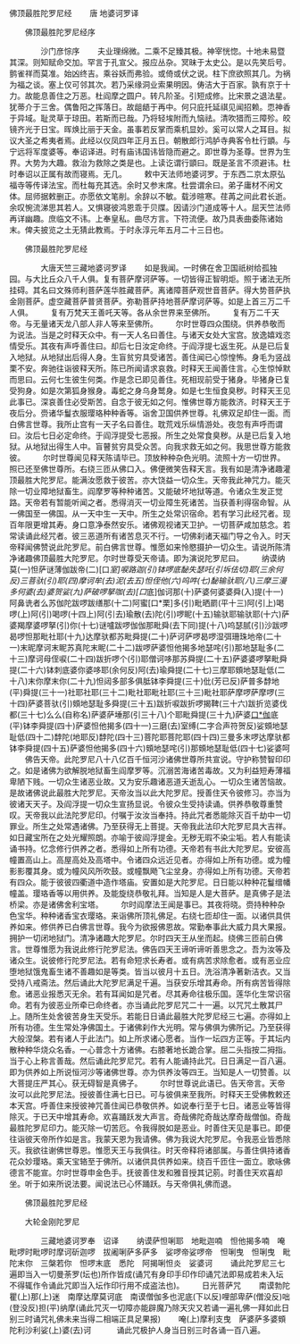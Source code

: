  佛顶最胜陀罗尼经
　　唐 地婆诃罗译




　　佛顶最胜陀罗尼经序

　　　　沙门彦悰序
　　夫业理绵微。二乘不足臻其极。神宰恍惚。十地未易暨其深。则知赋命交加。罕言于孔宣父。报应丛杂。冥昧于太史公。是以先笑后号。鹯雀祥而莫准。始凶终吉。乘谷妖而弗验。或倚或伏之说。柱下庶欲照其几。为祸为福之谈。塞上仅可邻其次。若乃采缘洞业索果明因。俦洁大于百家。孰有京于十力。故能息善住之万恶。杜阎摩之圆户。转凡阶圣。引短成修。比宋景之退法星。犹蒂介于三舍。偶鲁阳之挥落日。故龃龉于再中。何只庇托延祺见闻招赖。恧神香于异域。耻灵草于琼田。若斯而已哉。乃将轻埃附而九恼祛。清吹猎而三障殄。皎镜齐光于日宝。晖焕比丽于天金。虽事若反掌而乘机显妙。奚可以常人之耳目。拟议大圣之希夷者焉。此经以仪凤四年正月五日。朝散郎行鸿胪寺典客令杜行顗。与宁远将军度婆等。奉诏译进。时有庙讳国讳皆隐而避之。即世尊为圣尊。世界为生界。大势为大趣。救治为救除之类是也。上读讫谓行顗曰。既是圣言不须避讳。杜时奉诏以正属有故而寝焉。无几。
　　敕中天法师地婆诃罗。于东西二京太原弘福寺等传译法宝。而杜每充其选。余时又参末席。杜尝谓余曰。弟子庸材不闲文体。屈师据敕删正。亦愿依文笔削。余辞以不敏。载涉暄寒。荏苒之间此君长逝。余叹惋流涕思其若人。又惧寝彼鸿恩乖于贝牒。因请沙门道成等十人。屈天竺法师再详幽趣。庶临文不讳。上奉皇私。曲尽方言。下符流便。故乃具表曲委陈诸始末。俾夫披览之土无猜此教焉。于时永淳元年五月二十三日也。

　　佛顶最胜陀罗尼经

　　　　大唐天竺三藏地婆诃罗译
　　如是我闻。一时佛在舍卫国祇树给孤独园。与大比丘众八千人俱。复有菩萨摩诃萨等。一切皆得正智明炬。照于诸法无所挂碍。其名曰文殊师利菩萨莲华胜藏菩萨。离诸障菩萨观世音菩萨。得大势菩萨执金刚菩萨。虚空藏菩萨普贤菩萨。弥勒菩萨持地菩萨摩诃萨等。如是上首三万二千人俱。
　　复有万梵天王善吒天等。各从余世界来至佛所。
　　复有万二千天帝。与无量诸天龙八部人非人等来至佛所。
　　尔时世尊四众围绕。供养恭敬而为说法。当是之时释天众中。有一天人名曰善住。与诸天女处大宝宫。放逸嬉戏恣情受乐。其夜有声呼善住曰。却后七日汝定命终。于阎浮提七返生死。从是已后复入地狱。从地狱出后得人身。生盲贫穷具受诸苦。善住闻已心惊惶怖。身毛为竖战栗不安。奔驰往诣彼释天所。陈已所闻请求哀救。时释天王闻善住言。心生惊悼默而思曰。云何七生彼生何类。作是念已即见善住。死相现前受于猪身。毕猪身已复受狗身。如是次第狐身猴身。毒蛇之身乌身鹫身。如是七生恒食臭秽。时释天王见此事已。深哀善住必受斯苦。自念于彼无如之何。惟佛世尊方能救济。时释天王于夜后分。赍诸华鬘衣服璎珞种种香等。诣舍卫国供养世尊。礼佛双足却住一面。而白佛言世尊。我所止宫有一天子名曰善住。耽荒戏乐纵情游处。夜忽有声呼而谓曰。汝后七日必定命终。于阎浮提受七恶报。所生之处常食臭秽。从是已后复入地狱。从地狱出得生人中。盲瞽贫穷具受众苦。向我求救无如之何。我思世尊方能救彼。
　　尔时世尊闻见释天陈请毕已。顶放种种杂色光明。流照十方一切世界。照已还至佛世尊所。右绕三匝从佛口入。佛便微笑告释天言。我有如是清净诸趣灌顶最胜大陀罗尼。能满汝愿救于彼苦。亦大饶益一切众生。天帝我此神咒力。能灭除一切业障地狱畜生。阎摩罗等种种诸苦。又能破坏地狱等道。令诸众生发正觉路。天帝若有暂能听闻之者。悉得消灭一切业障生死诸苦。当获善利得宿命智。从一佛国至一佛国。从一天中生一天中。所生之处常识宿命。若有学习此经咒者。现百年限更增其寿。身口意净泰然安乐。诸佛观视诸天卫护。一切菩萨咸加慈念。若常读诵此经咒者。彼三恶道所有诸苦息灭不行。一切佛刹诸天福门导之令入。时天帝释闻佛赞说此陀罗尼。前白佛言世尊。惟愿如来怜愍摄护一切众生。请说所陈清净诸趣佛顶最胜大陀罗尼。尔时世尊受天帝请。即为演说陀罗尼曰。
　　纳谟纳莫(一)怛萨谜薄伽跋帝(二)[口*室]唳路迦(引)钵啰底馝失瑟吒(引坼佉切)耶(三余何反)三菩驮(引)耶(四)摩诃牟(去)泥(去五)怛侄他(六)呜吽(七)馝输驮耶(八)三摩三漫多何婆(去)婆贺娑(九)萨破啰拏咖(去)[口*底]伽诃那(十)萨婆何婆婆舜(入)提(十一)阿鼻诜者么苏伽陀跋啰跋缮那(十二)阿蜜[口*栗]多(引)毗晒罽(平十三)阿(引上)喝啰(上)阿(引)喝啰(十四上)阿(引去)瑜散(去)陀(引)啰眤(十五)输驮耶输驮耶(十六)萨婆羯摩婆啰拏(引)你(十七)谜嚧跋啰伽伽那毗舜(去下同)提(十八)呜瑟腻(引)沙跋啰曷啰怛那毗社耶(十九)达摩驮都苏毗舜提(二十)萨诃萨啰曷啰湿弭珊珠地帝(二十一)末昵摩诃末眤苏真陀末眤(二十二)跋啰萨婆怛他揭多地瑟咤(引)那地瑟耻多(二十三)摩诃母侄唳(二十四)跋折啰个(引)耶僧诃哆那苏舜提(二十五)萨婆婆啰拏毗舜提(二十六)钵刺底婆你婆哆耶(余何反)阿(去)瑜舜提(二十七)三摩耶頞地瑟耻低(二十八)末你摩末你(二十九)怛闼多部多俱胝钵李舜提(三十)仳(芳已反)萨普多馞地(平)舜提(三十一)社耶社耶(三十二)毗社耶毗社耶(三十三)毗社耶萨摩啰萨摩啰(三十四)萨婆菩驮(引)頞地瑟耻多舜提(三十五)跋折唳跋折啰揭鞞(三十六)跋折览婆伐都(三十七)么么(自称名)萨婆萨埵那(引三十八)个耶毗舜提(三十九)萨婆[口*伽](去)底(平)钵李舜提(四十)萨婆怛他揭多(四十一)三磨(去)室缚(二字合声符贺反)娑頞地瑟耻低(四十二)馞陀(地耶反)馞陀(四十三)菩陀耶菩陀耶(四十四)三曼多末啰达摩驮都钵李舜提(四十五)萨婆怛他揭多(四十六)頞地瑟咤(引)那頞地瑟耻低(四十七)娑婆呵
　　佛告天帝。此陀罗尼八十八亿百千恒河沙诸佛世尊所共宣说。守护称赞智印印之。如是诸佛为欲解脱地狱畜生阎摩罗等。沉溺苦海诸苦毒故。又为利益短寿薄福卑陋下贱。一切众生诸恶业故。又为安乐趣诸恶道夭逝乱心。一切众生诸苦恼故。是故诸佛说此最胜大陀罗尼。天帝汝当以此大陀罗尼。授善住天令彼修习。亦当为彼诸天天子。及阎浮提一切众生宣扬显说。令彼众生受持读诵。供养恭敬尊重赞叹。天帝我以此法陀罗尼印。付嘱于汝汝当奉持。持此咒者悉能除灭百千劫中一切罪业。所生之处常遇诸佛。乃至获得无上菩提。天帝我此法印大陀罗尼具大吉祥。如日藏宝所在之处光耀照朗。亦喻于彼阎浮提金。无秽无瑕不染尘垢。若人有能读诵书持。忆念修行供养之者。悉得如上所有功德。天帝若有书此大陀罗尼。安彼高幢置高山上。高屋高处及高塔中。令诸四众远近见者。亦得如上所有功德。或为幢影影覆其身。或为幢风风所吹鼓。或幢飘飏飞尘坌身。亦得如上所有功德。天帝若有四众。能于彼彼四衢道中造作塔庙。安置如是大陀罗尼。日日能以种种花鬘缯幡幢盖。璎珞香等以用供养。及能旋绕恭敬礼拜。当知是人是大菩萨。是真佛子是法桥梁。亦是诸佛舍利宝塔。
　　尔时阎摩法王闻是事已。其夜将晓。赍持种种杂色宝华。种种诸香宝衣璎珞。来诣佛所顶礼佛足。右绕七匝却住一面。以诸供具供养如来。修供养已白佛言世尊。我今为欲报佛恩故。常勤奉事此大威力具大果报。拥护一切闭地狱门。清净诸趣大陀罗尼。尔时四天王从坐而起。绕佛三匝前白佛言。世尊惟愿为我说此修行陀罗尼法。佛告四天王谛听谛听善思念之。吾为汝等及诸众生。说彼修行陀罗尼法。若有命短求长寿者。或有病苦求除愈者。或有恶业应堕地狱饿鬼畜生诸不善趣如是等类。皆当以彼月十五日。洗浴清净著新洁衣。又当受持八戒斋法。然后诵此大陀罗尼满足千遍。当获安乐增其寿命。所有病苦皆得除愈。诸恶业报悉灭无余。若有耳闻如是咒者。尽其寿命往极乐国。莲华化生常识宿命。若有为彼恶业所牵已命终者。亦当诵此陀罗尼咒二十一遍。以咒咒土散其尸上。随所生处舍彼苦身生天受乐。若能日日诵此最胜大陀罗尼经三七遍。亦得如上所有功德。生生常处净佛国土。于诸佛刹作大光明。常与佛俱为佛所记。乃至获得大般涅槃。若有诸人于此法门。如上所求诸心愿者。当作一坛四方正等。于其坛内散种种华烧众名香。一心普念十方诸佛。右膝著地长跪合掌。屈二头指按二拇指。当于心上称言善哉。然后诵此陀罗尼咒。若有人能诵持此咒。日日满足一百八遍。即为供养如上所说恒河沙等诸佛世尊。亦为供养汝等四王。当知是人一切赞善。以大菩提庄严其心。获无碍智是真佛子。
　　尔时世尊说此语已。告天帝言。天帝汝可以此陀罗尼法。授彼善住满七日已。可与彼俱来至我所。时释天王受佛教敕还本天宫。呼善住来授彼神咒善住闻已恭敬供养。如说奉行至于七日。诸恶业等皆得除灭。于已天中增其寿命。欢喜踊跃发大声言。奇哉佛陀奇哉达摩奇哉僧伽。奇哉最胜陀罗尼印力。能灭除一切苦厄。令我得脱如是恶业。时善住天见是事已。即便往诣彼天帝所作如是言。我蒙天恩为我请佛。佛为我说大陀罗尼。令我恶业皆悉除灭。我欲往谢佛世尊恩。惟愿天王与我俱往。时天帝释将诸部属。与善住俱持诸香花众妙璎珞。乘天宝辂至于佛所。以诸供具供养如来。绕百千匝住一面立。歌咏佛德言不能宣。尔时世尊申金色手。抚彼善住发和雅音授其记莂。时善住天欢喜却坐。听于如来所说法要。闻说法已心怀踊跃。与天帝俱礼佛而退。

　　佛顶最胜陀罗尼经


　　大轮金刚陀罗尼

　　　　三藏地婆诃罗奉　诏译
　　纳谟萨怛唎耶　地毗迦喃　怛他揭多喃　唵毗啰时毗啰时摩诃斫迦啰　拔阇唎萨多萨多　娑啰帝娑啰帝　怛唎曳　怛唎曳　毗陀末你　三槃若你　怛啰末底　悉陀　阿揭唎怛炎　娑婆诃
　　诵此陀罗尼三七遍即当入一切曼荼罗(坛也)所作皆成(诵咒有身印手印作印诵咒法即易成若未入坛不得辄作令诵此咒即当入坛作印行用不成盗法也)。
　　日光菩萨咒
　　南谟勃陀瞿(上)那(上)迷　南摩达摩莫诃底　南谟僧伽多也泥底(下以反)哩部卑萨(僧没反)咄(登没反)担(平)纳摩(诵此咒灭一切障亦能辟魔乃除天灾又若诵一遍礼佛一拜如此日别三时诵咒礼佛未来当得二相端正具足果报)
　　唵(上)摩利支曳　萨婆萨多婆頞陀利沙利娑(上)婆(去)诃
　　　诵此咒极护人身当日别三时各诵一百八遍。

